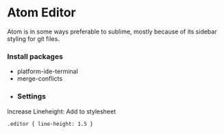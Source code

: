 # Atom Editor

Atom is in some ways preferable to sublime, mostly because of its sidebar styling for git files.

### Install packages

* platform-ide-terminal
* merge-conflicts
* ### Settings

Increase Lineheight: Add to stylesheet

```
.editor { line-height: 1.5 }
```



